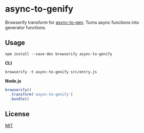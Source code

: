 # async-to-genify

Browserify transform for [async-to-gen](https://github.com/leebyron/async-to-gen).
Turns async functions into generator functions.

## Usage

```
npm install --save-dev browserify async-to-genify
```

**CLI**

```
browserify -t async-to-genify src/entry.js
```

**Node.js**

```js
browserify()
  .transform('async-to-genify')
  .bundle()
```

## License

[MIT](./LICENSE)
